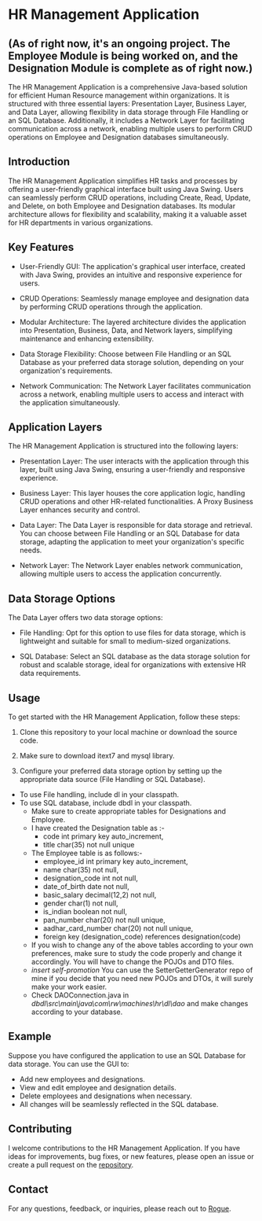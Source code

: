 # HR Management Application
## (As of right now, it's an ongoing project. The Employee Module is being worked on, and the Designation Module is complete as of right now.)

The HR Management Application is a comprehensive Java-based solution for efficient Human Resource management within organizations. It is structured with three essential layers: Presentation Layer, Business Layer, and Data Layer, allowing flexibility in data storage through File Handling or an SQL Database. Additionally, it includes a Network Layer for facilitating communication across a network, enabling multiple users to perform CRUD operations on Employee and Designation databases simultaneously.

## Introduction
The HR Management Application simplifies HR tasks and processes by offering a user-friendly graphical interface built using Java Swing. Users can seamlessly perform CRUD operations, including Create, Read, Update, and Delete, on both Employee and Designation databases. Its modular architecture allows for flexibility and scalability, making it a valuable asset for HR departments in various organizations.

## Key Features
- User-Friendly GUI: The application's graphical user interface, created with Java Swing, provides an intuitive and responsive experience for users.

- CRUD Operations: Seamlessly manage employee and designation data by performing CRUD operations through the application.

- Modular Architecture: The layered architecture divides the application into Presentation, Business, Data, and Network layers, simplifying maintenance and enhancing extensibility.

- Data Storage Flexibility: Choose between File Handling or an SQL Database as your preferred data storage solution, depending on your organization's requirements.

- Network Communication: The Network Layer facilitates communication across a network, enabling multiple users to access and interact with the application simultaneously.

## Application Layers
The HR Management Application is structured into the following layers:

- Presentation Layer: The user interacts with the application through this layer, built using Java Swing, ensuring a user-friendly and responsive experience.

- Business Layer: This layer houses the core application logic, handling CRUD operations and other HR-related functionalities. A Proxy Business Layer enhances security and control.

- Data Layer: The Data Layer is responsible for data storage and retrieval. You can choose between File Handling or an SQL Database for data storage, adapting the application to meet your organization's specific needs.

- Network Layer: The Network Layer enables network communication, allowing multiple users to access the application concurrently.

## Data Storage Options
The Data Layer offers two data storage options:

- File Handling: Opt for this option to use files for data storage, which is lightweight and suitable for small to medium-sized organizations.

- SQL Database: Select an SQL database as the data storage solution for robust and scalable storage, ideal for organizations with extensive HR data requirements.

## Usage
To get started with the HR Management Application, follow these steps:

1. Clone this repository to your local machine or download the source code.

2. Make sure to download itext7 and mysql library.

3. Configure your preferred data storage option by setting up the appropriate data source (File Handling or SQL Database).
- To use File handling, include dl in your classpath.
- To use SQL database, include dbdl in your classpath.
    - Make sure to create appropriate tables for Designations and Employee.
    - I have created the Designation table as :-
         - code int primary key auto_increment,
         - title char(35) not null unique
    - The Employee table is as follows:-
        - employee_id int primary key auto_increment,
        - name char(35) not null,
        - designation_code int not null,
        - date_of_birth date not null,
        - basic_salary decimal(12,2) not null,
        - gender char(1) not null,
        - is_indian boolean not null,
        - pan_number char(20) not null unique,
        - aadhar_card_number char(20) not null unique,
        - foreign key (designation_code) references designation(code)
    - If you wish to change any of the above tables according to your own preferences, make sure to study the code properly and change it accordingly. You will have to change the POJOs and DTO files.
    - *insert self-promotion* You can use the SetterGetterGenerator repo of mine if you decide that you need new POJOs and DTOs, it will surely make your work easier.
    - Check DAOConnection.java in *dbdl\src\main\java\com\rw\machines\hr\dl\dao* and make changes according to your database.

## Example
Suppose you have configured the application to use an SQL Database for data storage. You can use the GUI to:

- Add new employees and designations.
- View and edit employee and designation details.
- Delete employees and designations when necessary.
- All changes will be seamlessly reflected in the SQL database.

## Contributing
I welcome contributions to the HR Management Application. If you have ideas for improvements, bug fixes, or new features, please open an issue or create a pull request on the [repository](https://github.com/RogueWarrior34/HRManagementApp).

## Contact
For any questions, feedback, or inquiries, please reach out to [Rogue](mailto:adityade343@gmail.com).





